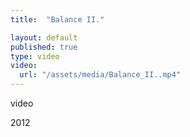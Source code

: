 ```yaml
---
title:  "Balance II."

layout: default
published: true
type: video
video: 
  url: "/assets/media/Balance_II..mp4"
---
```


video

2012
<!-- more -->